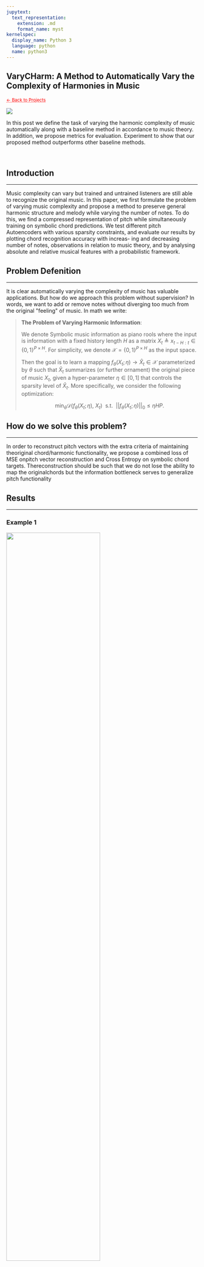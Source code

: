 ```yaml
---
jupytext:
  text_representation:
    extension: .md
    format_name: myst
kernelspec:
  display_name: Python 3
  language: python
  name: python3
---
```


## VaryCHarm: A Method to Automatically Vary the Complexity of Harmonies in Music

 <sub> <a href="https://jmhuer.github.io/mini_book/_build/html/docs/portfolio.html" style="color: red; text-decoration: underline;text-decoration-style: dotted;">← Back to Projects</a> </sub>

<img src="../../../../images/varycharm.png" align="center"/>

<br>

 In this post we define the task of varying the harmonic complexity of music automatically along with a baseline method in accordance to music theory. In addition, we propose metrics for evaluation. Experiment to show that our proposed method outperforms other baseline methods.


<br>


## Introduction
---

Music complexity can vary but trained and untrained listeners are still able to recognize the original music. In this paper, we first formulate the problem of varying music complexity and propose a method to preserve general harmonic structure and melody while varying the number of notes. To do this, we find a compressed representation of pitch while simultaneously training on symbolic chord predictions. We test different pitch Autoencoders with various sparsity constraints, and evaluate our results by plotting chord recognition accuracy with increas- ing and decreasing number of notes, observations in relation to music theory, and by analysing absolute and relative musical features with a probabilistic framework.




## Problem Defenition
---


It is clear automatically varying the complexity of music has valuable applications. But how do we approach this problem without supervision? In words, we want to add or remove notes without diverging too much from the original "feeling" of music. In math we write:
> **The Problem of Varying Harmonic Information**:
>
>We denote Symbolic music information as piano rools where the input is information with a fixed history length $H$ as a matrix $X_t \triangleq x_{t-H:t} \in \{0,1\}^{P \times H}$. For simplicity, we denote $\mathcal{X} = \{0,1\}^{P \times H}$ as the input space.
>
>Then the goal is to learn a mapping $f_\theta(X_t; \eta) \rightarrow \hat{X}_t \in \mathcal{X}$ parameterized by $\theta$ such that $\hat{X}_t$ summarizes (or further ornament) the original piece of music $X_t$, given a hyper-parameter $\eta \in [0,1]$ that controls the sparsity level of $\hat{X}_t$. More specifically, we consider the following optimization:
>
>$$  \min_{\theta} \mathcal{D}\bigg(f_\theta(X_t; \eta),~X_t\bigg) ~~\text{s.t.}~~||f_\theta(X_t; \eta)||_0 \leq \eta HP.$$
>






## How do we solve this problem?
---


In order to reconstruct pitch vectors with the extra criteria of maintaining theoriginal chord/harmonic functionality, we propose a combined loss of MSE onpitch vector reconstruction and Cross Entropy on symbolic chord targets. Thereconstruction should be such that we do not lose the ability to map the originalchords but the information bottleneck serves to generalize pitch functionality





## Results
---

### Example 1
<img src="../../../../images/example1a-1.png" width="70%"  align="center"/>
<div align="center">
<audio controls>
  <source src="../../../../audio/example1a-1.wav" type="audio/wav">
Your browser does not support the audio element.
</audio> </div>
<br>
<br>

<img src="../../../../images/example1a-2.png" width="70%"  align="center"/>
<div align="center">
<audio controls>
  <source src="../../../../audio/example1a-2.wav" type="audio/wav">
Your browser does not support the audio element.
</audio> </div>
<br>
<br>

<img src="../../../../images/example1a-3.png" width="70%"  align="center"/>
<div align="center">
<audio controls>
  <source src="../../../../audio/example1a-3.wav" type="audio/wav">
Your browser does not support the audio element.
</audio> </div>
<br>
<br>

---
### Example 2
<img src="../../../../images/example2a-1.png" width="70%"  align="center"/>
<div align="center">
<audio controls>
  <source src="../../../../audio/example2a-1.wav" type="audio/wav">
Your browser does not support the audio element.
</audio> </div>
<br>
<br>

<img src="../../../../images/example2a-2.png" width="70%"  align="center"/>
<div align="center">
<audio controls>
  <source src="../../../../audio/example2a-2.wav" type="audio/wav">
Your browser does not support the audio element.
</audio> </div>
<br>
<br>

<img src="../../../../images/example2a-3.png" width="70%"  align="center"/>
<div align="center">
<audio controls>
  <source src="../../../../audio/example2a-3.wav" type="audio/wav">
Your browser does not support the audio element.
</audio> </div>
<br>
<br>

---
### Example 3 - Added Notes as Strings
<img src="../../../../images/example3a-1.png" width="70%"  align="center"/>
<div align="center">
<audio controls>
  <source src="../../../../audio/example3a-1.wav" type="audio/wav">
Your browser does not support the audio element.
</audio> </div>
<br>
<br>

<img src="../../../../images/example3a-2.png" width="70%"  align="center"/>
<div align="center">
<audio controls>
  <source src="../../../../audio/example3a-2.wav" type="audio/wav">
Your browser does not support the audio element.
</audio> </div>
<br>
<br>

<img src="../../../../images/example3a-3.png" width="70%"  align="center"/>
<div align="center">
<audio controls>
  <source src="../../../../audio/example3a-3.wav" type="audio/wav">
Your browser does not support the audio element.
</audio> </div>
<br>
<br>

---
## Conclusion
Our results indicate the end-to-end autoencoder-BiLSTM Lifetime method outperforms a simple music theory baseline, and a regular auto encoder according to the metrics discussed. The current method does have a few limi- tations. Namely we are compressing pitch information and most of the added embellishments are added vertically and depend on build on the existing rhythm. However, we believe this method and evaluation scheme provides some ground work for exploring rhythmic components to potentially be extended.






